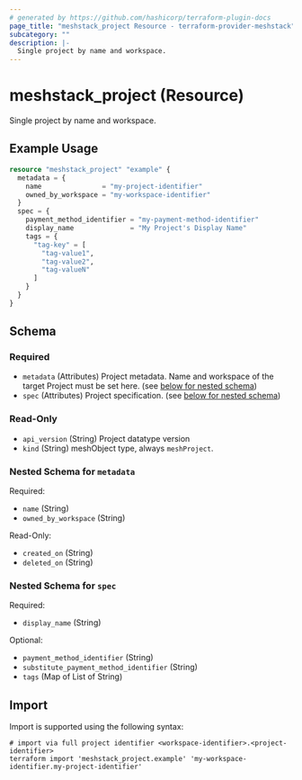 ```yaml
---
# generated by https://github.com/hashicorp/terraform-plugin-docs
page_title: "meshstack_project Resource - terraform-provider-meshstack"
subcategory: ""
description: |-
  Single project by name and workspace.
---
```


# meshstack_project (Resource)

Single project by name and workspace.

## Example Usage

```terraform
resource "meshstack_project" "example" {
  metadata = {
    name               = "my-project-identifier"
    owned_by_workspace = "my-workspace-identifier"
  }
  spec = {
    payment_method_identifier = "my-payment-method-identifier"
    display_name              = "My Project's Display Name"
    tags = {
      "tag-key" = [
        "tag-value1",
        "tag-value2",
        "tag-valueN"
      ]
    }
  }
}
```

<!-- schema generated by tfplugindocs -->
## Schema

### Required

- `metadata` (Attributes) Project metadata. Name and workspace of the target Project must be set here. (see [below for nested schema](#nestedatt--metadata))
- `spec` (Attributes) Project specification. (see [below for nested schema](#nestedatt--spec))

### Read-Only

- `api_version` (String) Project datatype version
- `kind` (String) meshObject type, always `meshProject`.

<a id="nestedatt--metadata"></a>
### Nested Schema for `metadata`

Required:

- `name` (String)
- `owned_by_workspace` (String)

Read-Only:

- `created_on` (String)
- `deleted_on` (String)


<a id="nestedatt--spec"></a>
### Nested Schema for `spec`

Required:

- `display_name` (String)

Optional:

- `payment_method_identifier` (String)
- `substitute_payment_method_identifier` (String)
- `tags` (Map of List of String)

## Import

Import is supported using the following syntax:

```shell
# import via full project identifier <workspace-identifier>.<project-identifier>
terraform import 'meshstack_project.example' 'my-workspace-identifier.my-project-identifier'
```
